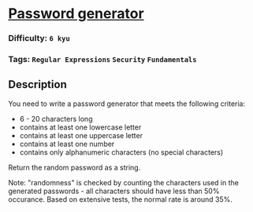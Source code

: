 # [Password generator](https://www.codewars.com/kata/58ade2233c9736b01d0000b3)

### Difficulty: `6 kyu`
 
### Tags: `Regular Expressions` `Security` `Fundamentals`

## Description

You need to write a password generator that meets the following criteria:

- 6 - 20 characters long
- contains at least one lowercase letter
- contains at least one uppercase letter
- contains at least one number
- contains only alphanumeric characters (no special characters)

Return the random password as a string.

Note: "randomness" is checked by counting the characters used in the generated passwords - all characters should have less than 50% occurance. Based on extensive tests, the normal rate is around 35%.

